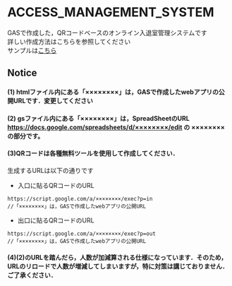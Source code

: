 # ACCESS_MANAGEMENT_SYSTEM
GASで作成した，QRコードベースのオンライン入退室管理システムです
<br>詳しい作成方法はこちらを参照してください
<br>サンプルは[こちら](https://script.google.com/a/keio.jp/macros/s/AKfycbyx5Se-VGLI4hXxTJzO7RqUC_OKMA9NX6KvQl4vnA/exec?p=index)


## Notice
#### (1) htmlファイル内にある「××××××××」は，GASで作成したwebアプリの公開URLです．変更してください

#### (2) gsファイル内にある「××××××××」は，SpreadSheetのURL https://docs.google.com/spreadsheets/d/××××××××/edit の ×××××××× の部分です。

#### (3)QRコードは各種無料ツールを使用して作成してください．

  生成するURLは以下の通りです
  
   * 入口に貼るQRコードのURL
  ```
  https://script.google.com/a/××××××××/exec?p=in
  //「××××××××」は，GASで作成したwebアプリの公開URL
  ```
   * 出口に貼るQRコードのURL
  ```
  https://script.google.com/a/××××××××/exec?p=out
  //「××××××××」は，GASで作成したwebアプリの公開URL
  ```

#### (4)(2)のURLを踏んだら，人数が加減算される仕様になっています．そのため，URLのリロードで人数が増減してしまいますが，特に対策は講じておりません．ご了承ください．
